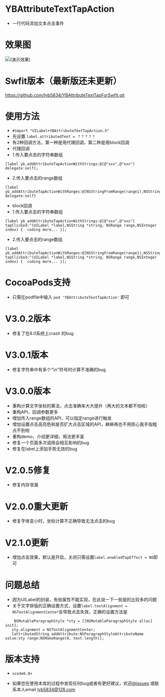 # YBAttributeTextTapAction
 * 一行代码添加文本点击事件

# 效果图
![(演示效果)](https://lyb5834.github.io/Images/attributeTapAction.gif)

# Swfit版本（最新版还未更新）
https://github.com/lyb5834/YBAttributeTextTapForSwfit.git

# 使用方法
  * `#import "UILabel+YBAttributeTextTapAction.h"`
  * 先设置 `label.attributedText = ？？？？？` 
  * 有2种回调方法，第一种是用代理回调，第二种是用block回调
  * 代理回调
  *  1.传入要点击的字符串数组
   ```
   [label yb_addAttributeTapActionWithStrings:@[@"xxx",@"xxx"] delegate:self];
   ```
  *  2.传入要点击的range数组
   ```
   [label yb_addAttributeTapActionWithRanges:@[NSStringFromRange(range1),NSStringFromRange(range2)] delegate:self]
   ```
  * block回调
  * 1.传入要点击的字符串数组 
   ```
   [label yb_addAttributeTapActionWithStrings:@[@"xxx",@"xxx"] tapClicked:^(UILabel *label,NSString *string, NSRange range,NSInteger index) {  coding more... }];
   ```
  * 2.传入要点击的range数组 
   ```
   [label yb_addAttributeTapActionWithRanges:@[NSStringFromRange(range1),NSStringFromRange(range2)] tapClicked:^(UILabel *label,NSString *string, NSRange range,NSInteger index) {  coding more... }];
   ```

# CocoaPods支持
  * 只需在podfile中输入 `pod 'YBAttributeTextTapAction'` 即可
# V3.0.2版本
  * 修复了在8.0系统上crash 的bug

# V3.0.1版本
  * 修复字符串中有多个"\n"符号时计算不准确的bug
  
# V3.0.0版本
  * 重构计算文字坐标的算法，点击准确率大大提升（再大的文本都不怕啦）
  * 重构API，回调参数更多
  * 增加传入range数组的API，可以指定range进行触发
  * 增加设置点击高亮色和是否扩大点击区域的API，麻麻再也不用担心我手指粗点不到啦
  * 重构demo，介绍更详细，用法更丰富
  * 修复一个页面多次调用会相互影响的bug
  * 修复在label上添加手势无效的bug

# V2.0.5修复
  * 修复内存泄漏

# V2.0.0重大更新
  * 修复字体变小时，坐标计算不正确导致无法点击的bug

# V2.1.0更新
  * 增加点击效果，默认是开启，关闭只需设置`label.enabledTapEffect = NO`即可
  
# 问题总结
  *  因为UILabel的封装，有些属性不能实现，在此说一下一些提的比较多的问题
  * 关于文字排版的正确设置方式，设置`label.textAlignment = NSTextAlignmentCenter`会导致点击失效，正确的设置方法是    
  ```
      NSMutableParagraphStyle *sty = [[NSMutableParagraphStyle alloc] init];
     sty.alignment = NSTextAlignmentCenter;
     [attributedString addAttribute:NSParagraphStyleAttributeName value:sty range:NSMakeRange(0, text.length)];
   ```

# 版本支持
  * `xcode6.0+`

  * 如果您在使用本库的过程中发现任何bug或者有更好建议，欢迎[@issues](https://github.com/lyb5834/YBAttributeTextTapAction/issues) 或联系本人email  lyb5834@126.com

